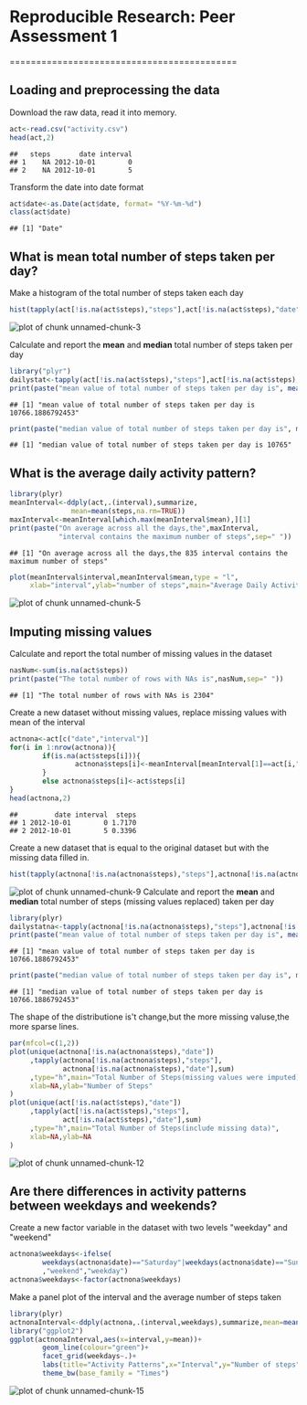 # Reproducible Research: Peer Assessment 1
===========================================



## Loading and preprocessing the data

Download the raw data, read it into memory.

```r
act<-read.csv("activity.csv")
head(act,2)
```

```
##   steps       date interval
## 1    NA 2012-10-01        0
## 2    NA 2012-10-01        5
```

Transform the date into date format

```r
act$date<-as.Date(act$date, format= "%Y-%m-%d")
class(act$date)
```

```
## [1] "Date"
```


## What is mean total number of steps taken per day?

Make a histogram of the total number of steps taken each day


```r
hist(tapply(act[!is.na(act$steps),"steps"],act[!is.na(act$steps),"date"],sum),main="Total Number of Steps Per Day",ylab="Number of Steps",xlab=NA)
```

![plot of chunk unnamed-chunk-3](figure/unnamed-chunk-3.png) 

Calculate and report the **mean** and **median** total number of steps taken per day

```r
library("plyr")
dailystat<-tapply(act[!is.na(act$steps),"steps"],act[!is.na(act$steps),"date"],sum)
print(paste("mean value of total number of steps taken per day is", mean(dailystat)))
```

```
## [1] "mean value of total number of steps taken per day is 10766.1886792453"
```

```r
print(paste("median value of total number of steps taken per day is", median(dailystat)))
```

```
## [1] "median value of total number of steps taken per day is 10765"
```



## What is the average daily activity pattern?

```r
library(plyr)
meanInterval<-ddply(act,.(interval),summarize,
               mean=mean(steps,na.rm=TRUE))
maxInterval<-meanInterval[which.max(meanInterval$mean),][1]
print(paste("On average across all the days,the",maxInterval,
            "interval contains the maximum number of steps",sep=" "))
```

```
## [1] "On average across all the days,the 835 interval contains the maximum number of steps"
```

```r
plot(meanInterval$interval,meanInterval$mean,type = "l",
     xlab="interval",ylab="number of steps",main="Average Daily Activity Pattern")
```

![plot of chunk unnamed-chunk-5](figure/unnamed-chunk-5.png) 

## Imputing missing values
Calculate and report the total number of missing values in the dataset

```r
nasNum<-sum(is.na(act$steps))
print(paste("The total number of rows with NAs is",nasNum,sep=" "))
```

```
## [1] "The total number of rows with NAs is 2304"
```
Create a new dataset without missing values, replace missing values with mean of the interval

```r
actnona<-act[c("date","interval")]
for(i in 1:nrow(actnona)){
        if(is.na(act$steps[i])){
                actnona$steps[i]<-meanInterval[meanInterval[1]==act[i,"interval"],2]
        }
        else actnona$steps[i]<-act$steps[i]
}
head(actnona,2)
```

```
##         date interval  steps
## 1 2012-10-01        0 1.7170
## 2 2012-10-01        5 0.3396
```
Create a new dataset that is equal to the original dataset but with the missing data filled in.


```r
hist(tapply(actnona[!is.na(actnona$steps),"steps"],actnona[!is.na(actnona$steps),"date"],sum,na.rm=TRUE),main="Total Number of Steps (missing values replaced) Per Day",ylab="Number of Steps",xlab=NA)
```

![plot of chunk unnamed-chunk-9](figure/unnamed-chunk-9.png) 
Calculate and report the **mean** and **median** total number of steps (missing values replaced) taken per day

```r
library(plyr)
dailystatna<-tapply(actnona[!is.na(actnona$steps),"steps"],actnona[!is.na(actnona$steps),"date"],sum,na.rm=TRUE)
print(paste("mean value of total number of steps taken per day is", mean(dailystatna)))
```

```
## [1] "mean value of total number of steps taken per day is 10766.1886792453"
```

```r
print(paste("median value of total number of steps taken per day is", median(dailystatna)))
```

```
## [1] "median value of total number of steps taken per day is 10766.1886792453"
```
The shape of the distributione is't change,but the more missing valuse,the more sparse lines.


```r
par(mfcol=c(1,2))
plot(unique(actnona[!is.na(actnona$steps),"date"])
     ,tapply(actnona[!is.na(actnona$steps),"steps"],
             actnona[!is.na(actnona$steps),"date"],sum)
     ,type="h",main="Total Number of Steps(missing values were imputed)",
     xlab=NA,ylab="Number of Steps"
)
plot(unique(act[!is.na(act$steps),"date"])
     ,tapply(act[!is.na(act$steps),"steps"],
             act[!is.na(act$steps),"date"],sum)
     ,type="h",main="Total Number of Steps(include missing data)",
     xlab=NA,ylab=NA
)
```

![plot of chunk unnamed-chunk-12](figure/unnamed-chunk-12.png) 



## Are there differences in activity patterns between weekdays and weekends?
Create a new factor variable in the dataset with two levels "weekday" and "weekend"


```r
actnona$weekdays<-ifelse(
        weekdays(actnona$date)=="Saturday"|weekdays(actnona$date)=="Sunday"
        ,"weekend","weekday")
actnona$weekdays<-factor(actnona$weekdays)
```
Make a panel plot of the interval and the average number of steps taken

```r
library(plyr)
actnonaInterval<-ddply(actnona,.(interval,weekdays),summarize,mean=mean(steps))
library("ggplot2")
ggplot(actnonaInterval,aes(x=interval,y=mean))+
        geom_line(colour="green")+
        facet_grid(weekdays~.)+
        labs(title="Activity Patterns",x="Interval",y="Number of steps")+
        theme_bw(base_family = "Times")
```

![plot of chunk unnamed-chunk-15](figure/unnamed-chunk-15.png) 
